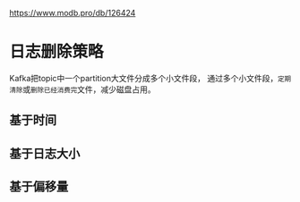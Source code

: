 
<https://www.modb.pro/db/126424>

# ⽇志删除策略

Kafka把topic中一个partition大文件分成多个小文件段，
通过多个小文件段，`定期清除`或`删除已经消费完`文件，减少磁盘占用。


## 基于时间

## 基于⽇志⼤⼩


## 基于偏移量

